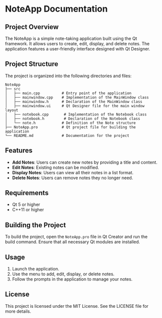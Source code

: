 # NoteApp Documentation

## Project Overview
The NoteApp is a simple note-taking application built using the Qt framework. It allows users to create, edit, display, and delete notes. The application features a user-friendly interface designed with Qt Designer.

## Project Structure
The project is organized into the following directories and files:

```
NoteApp
├── src
│   ├── main.cpp          # Entry point of the application
│   ├── mainwindow.cpp    # Implementation of the MainWindow class
│   ├── mainwindow.h      # Declaration of the MainWindow class
│   ├── mainwindow.ui     # Qt Designer file for the main window layout
│   ├── notebook.cpp       # Implementation of the Notebook class
│   ├── notebook.h         # Declaration of the Notebook class
│   └── note.h            # Definition of the Note structure
├── NoteApp.pro           # Qt project file for building the application
└── README.md             # Documentation for the project
```

## Features
- **Add Notes**: Users can create new notes by providing a title and content.
- **Edit Notes**: Existing notes can be modified.
- **Display Notes**: Users can view all their notes in a list format.
- **Delete Notes**: Users can remove notes they no longer need.

## Requirements
- Qt 5 or higher
- C++11 or higher

## Building the Project
To build the project, open the `NoteApp.pro` file in Qt Creator and run the build command. Ensure that all necessary Qt modules are installed.

## Usage
1. Launch the application.
2. Use the menu to add, edit, display, or delete notes.
3. Follow the prompts in the application to manage your notes.

## License
This project is licensed under the MIT License. See the LICENSE file for more details.